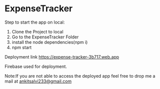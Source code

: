 # ExpenseTracker


Step to start the app on local:

1) Clone the Project to local 
2) Go to the ExpenseTracker Folder
3) install the node dependencies(npm i)
3) npm start


Deployment link
https://expense-tracker-3b717.web.app


Firebase used for deployment.

Note:If you are not able to access the deployed app feel free to drop me a mail at ankitsalvi233@gmail.com